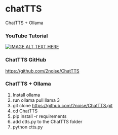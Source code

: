 # chatTTS
ChatTTS + Ollama 

### YouTube Tutorial
[![IMAGE ALT TEXT HERE](https://img.youtube.com/vi/MpVNZA6__3o/0.jpg)](https://www.youtube.com/watch?v=MpVNZA6__3o)

### ChatTTS GitHub
https://github.com/2noise/ChatTTS

### ChatTTS + Ollama
1. Install ollama
2. run ollama pull llama 3
3. git clone https://github.com/2noise/ChatTTS.git
4. cd ChatTTS
5. pip install -r requirements
6. add ctts.py to the ChatTTS folder
7. python ctts.py

